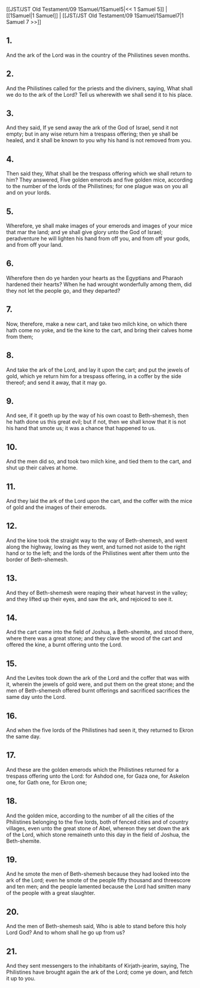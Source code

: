 [[JST/JST Old Testament/09 1Samuel/1Samuel5|<< 1 Samuel 5]] | [[1Samuel|1 Samuel]] | [[JST/JST Old Testament/09 1Samuel/1Samuel7|1 Samuel 7 >>]]
## 1.
And the ark of the Lord was in the country of the Philistines seven months.
## 2.
And the Philistines called for the priests and the diviners, saying, What shall we do to the ark of the Lord? Tell us wherewith we shall send it to his place.
## 3.
And they said, If ye send away the ark of the God of Israel, send it not empty; but in any wise return him a trespass offering; then ye shall be healed, and it shall be known to you why his hand is not removed from you.
## 4.
Then said they, What shall be the trespass offering which we shall return to him? They answered, Five golden emerods and five golden mice, according to the number of the lords of the Philistines; for one plague was on you all and on your lords.
## 5.
Wherefore, ye shall make images of your emerods and images of your mice that mar the land; and ye shall give glory unto the God of Israel; peradventure he will lighten his hand from off you, and from off your gods, and from off your land.
## 6.
Wherefore then do ye harden your hearts as the Egyptians and Pharaoh hardened their hearts? When he had wrought wonderfully among them, did they not let the people go, and they departed?
## 7.
Now, therefore, make a new cart, and take two milch kine, on which there hath come no yoke, and tie the kine to the cart, and bring their calves home from them;
## 8.
And take the ark of the Lord, and lay it upon the cart; and put the jewels of gold, which ye return him for a trespass offering, in a coffer by the side thereof; and send it away, that it may go.
## 9.
And see, if it goeth up by the way of his own coast to Beth-shemesh, then he hath done us this great evil; but if not, then we shall know that it is not his hand that smote us; it was a chance that happened to us.
## 10.
And the men did so, and took two milch kine, and tied them to the cart, and shut up their calves at home.
## 11.
And they laid the ark of the Lord upon the cart, and the coffer with the mice of gold and the images of their emerods.
## 12.
And the kine took the straight way to the way of Beth-shemesh, and went along the highway, lowing as they went, and turned not aside to the right hand or to the left; and the lords of the Philistines went after them unto the border of Beth-shemesh.
## 13.
And they of Beth-shemesh were reaping their wheat harvest in the valley; and they lifted up their eyes, and saw the ark, and rejoiced to see it.
## 14.
And the cart came into the field of Joshua, a Beth-shemite, and stood there, where there was a great stone; and they clave the wood of the cart and offered the kine, a burnt offering unto the Lord.
## 15.
And the Levites took down the ark of the Lord and the coffer that was with it, wherein the jewels of gold were, and put them on the great stone; and the men of Beth-shemesh offered burnt offerings and sacrificed sacrifices the same day unto the Lord.
## 16.
And when the five lords of the Philistines had seen it, they returned to Ekron the same day.
## 17.
And these are the golden emerods which the Philistines returned for a trespass offering unto the Lord: for Ashdod one, for Gaza one, for Askelon one, for Gath one, for Ekron one;
## 18.
And the golden mice, according to the number of all the cities of the Philistines belonging to the five lords, both of fenced cities and of country villages, even unto the great stone of Abel, whereon they set down the ark of the Lord, which stone remaineth unto this day in the field of Joshua, the Beth-shemite.
## 19.
And he smote the men of Beth-shemesh because they had looked into the ark of the Lord; even he smote of the people fifty thousand and threescore and ten men; and the people lamented because the Lord had smitten many of the people with a great slaughter.
## 20.
And the men of Beth-shemesh said, Who is able to stand before this holy Lord God? And to whom shall he go up from us?
## 21.
And they sent messengers to the inhabitants of Kirjath-jearim, saying, The Philistines have brought again the ark of the Lord; come ye down, and fetch it up to you.

